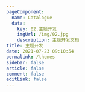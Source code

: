 ```yaml
---
pageComponent: 
  name: Catalogue
  data: 
    key: 02.主题开发
    imgUrl: /img/02.jpg
    description: 主题开发文档
title: 主题开发
date: 2021-07-23 09:10:54
permalink: /themes
sidebar: false
article: false
comment: false
editLink: false
---
```

